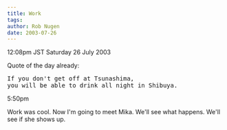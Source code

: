 ```yaml
---
title: Work
tags: 
author: Rob Nugen
date: 2003-07-26
---
```


<p class=date>12:08pm JST Saturday 26 July 2003</p>

<p>Quote of the day already:</p>

<pre>
If you don't get off at Tsunashima,
you will be able to drink all night in Shibuya.
</pre>

<p class=date>5:50pm</p>

<p>Work was cool.  Now I'm going to meet Mika.  We'll see what
happens.  We'll see if she shows up.</p>

